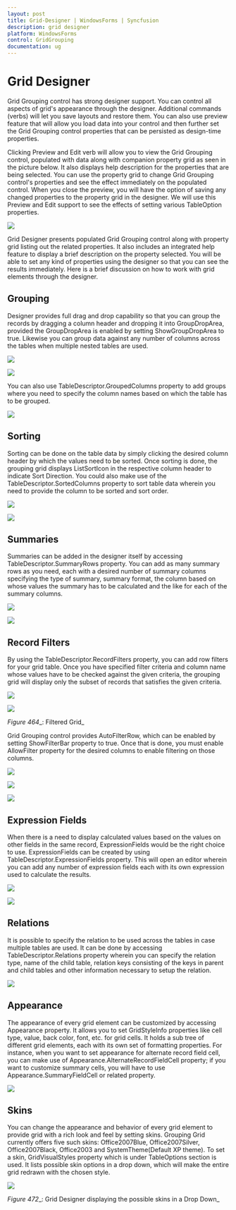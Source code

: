 ```yaml
---
layout: post
title: Grid-Designer | WindowsForms | Syncfusion
description: grid designer
platform: WindowsForms
control: GridGrouping
documentation: ug
---
```


# Grid Designer

Grid Grouping control has strong designer support. You can control all aspects of grid's appearance through the designer. Additional commands (verbs) will let you save layouts and restore them. You can also use preview feature that will allow you load data into your control and then further set the Grid Grouping control properties that can be persisted as design-time properties.

Clicking Preview and Edit verb will allow you to view the Grid Grouping control, populated with data along with companion property grid as seen in the picture below. It also displays help description for the properties that are being selected. You can use the property grid to change Grid Grouping control's properties and see the effect immediately on the populated control. When you close the preview, you will have the option of saving any changed properties to the property grid in the designer. We will use this Preview and Edit support to see the effects of setting various TableOption properties.

 ![](Grid-Designer_images/Grid-Designer_img1.jpeg) 





Grid Designer presents populated Grid Grouping control along with property grid listing out the related properties. It also includes an integrated help feature to display a brief description on the property selected. You will be able to set any kind of properties using the designer so that you can see the results immediately. Here is a brief discussion on how to work with grid elements through the designer.

## Grouping

Designer provides full drag and drop capability so that you can group the records by dragging a column header and dropping it into GroupDropArea, provided the GroupDropArea is enabled by setting ShowGroupDropArea to true. Likewise you can group data against any number of columns across the tables when multiple nested tables are used.

 ![](Grid-Designer_images/Grid-Designer_img2.jpeg) 




 ![](Grid-Designer_images/Grid-Designer_img3.jpeg) 





You can also use TableDescriptor.GroupedColumns property to add groups where you need to specify the column names based on which the table has to be grouped.

 ![](Grid-Designer_images/Grid-Designer_img4.jpeg) 





## Sorting

Sorting can be done on the table data by simply clicking the desired column header by which the values need to be sorted. Once sorting is done, the grouping grid displays ListSortIcon in the respective column header to indicate Sort Direction. You could also make use of the TableDescriptor.SortedColumns property to sort table data wherein you need to provide the column to be sorted and sort order.

 ![](Grid-Designer_images/Grid-Designer_img5.jpeg) 




 ![](Grid-Designer_images/Grid-Designer_img6.png) 





## Summaries

Summaries can be added in the designer itself by accessing TableDescriptor.SummaryRows property. You can add as many summary rows as you need, each with a desired number of summary columns specifying the type of summary, summary format, the column based on whose values the summary has to be calculated and the like for each of the summary columns.



 ![](Grid-Designer_images/Grid-Designer_img7.png) 





 ![](Grid-Designer_images/Grid-Designer_img8.png) 





## Record Filters



By using the TableDescriptor.RecordFilters property, you can add row filters for your grid table. Once you have specified filter criteria and column name whose values have to be checked against the given criteria, the grouping grid will display only the subset of records that satisfies the given criteria.

 ![](Grid-Designer_images/Grid-Designer_img9.png) 





 ![](Grid-Designer_images/Grid-Designer_img10.png) 





  _Figure_ _464__: Filtered Grid_



Grid Grouping control provides AutoFilterRow, which can be enabled by setting ShowFilterBar property to true. Once that is done, you must enable AllowFilter property for the desired columns to enable filtering on those columns.

 ![](Grid-Designer_images/Grid-Designer_img11.png) 





 ![](Grid-Designer_images/Grid-Designer_img12.png) 



 ![](Grid-Designer_images/Grid-Designer_img13.png) 





## Expression Fields

When there is a need to display calculated values based on the values on other fields in the same record, ExpressionFields would be the right choice to use. ExpressionFields can be created by using TableDescriptor.ExpressionFields property. This will open an editor wherein you can add any number of expression fields each with its own expression used to calculate the results.

![](Grid-Designer_images/Grid-Designer_img14.jpeg) 





 ![](Grid-Designer_images/Grid-Designer_img15.jpeg) 





## Relations



It is possible to specify the relation to be used across the tables in case multiple tables are used. It can be done by accessing TableDescriptor.Relations property wherein you can specify the relation type, name of the child table, relation keys consisting of the keys in parent and child tables and other information necessary to setup the relation.

 ![](Grid-Designer_images/Grid-Designer_img16.png) 





## Appearance

The appearance of every grid element can be customized by accessing Appearance property. It allows you to set GridStyleInfo properties like cell type, value, back color, font, etc. for grid cells. It holds a sub tree of different grid elements, each with its own set of formatting properties. For instance, when you want to set appearance for alternate record field cell, you can make use of Appearance.AlternateRecordFieldCell property; if you want to customize summary cells, you will have to use Appearance.SummaryFieldCell or related property.

 ![](Grid-Designer_images/Grid-Designer_img17.png) 





## Skins

You can change the appearance and behavior of every grid element to provide grid with a rich look and feel by setting skins. Grouping Grid currently offers five such skins: Office2007Blue, Office2007Silver, Office2007Black, Office2003 and SystemTheme(Default XP theme). To set a skin, GridVisualStyles property which is under TableOptions section is used. It lists possible skin options in a drop down, which will make the entire grid redrawn with the chosen style.

 ![](Grid-Designer_images/Grid-Designer_img18.png) 





 _Figure_ _472__: Grid Designer displaying the possible skins in a Drop Down_









